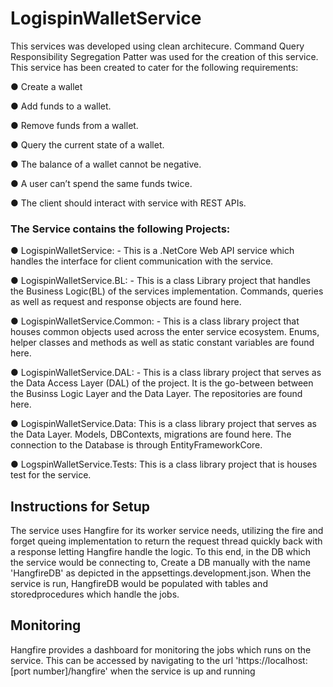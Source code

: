 # LogispinWalletService

This services was developed using clean architecure. Command Query Responsibility Segregation Patter was used for the creation of this service. This service has been created to cater for the following requirements:

● Create a wallet

● Add funds to a wallet.

● Remove funds from a wallet.

● Query the current state of a wallet.

● The balance of a wallet cannot be negative.

● A user can’t spend the same funds twice.

● The client should interact with service with REST APIs.


### The Service contains the following Projects:

● LogispinWalletService: - This is a .NetCore Web API service which handles the interface for client communication with the service.

● LogispinWalletService.BL: - This is a class Library project that handles the Business Logic(BL) of the services implementation. Commands, queries as well as request and response objects are found here.

● LogispinWalletService.Common: - This is a class library project that houses common objects used across the enter service ecosystem. Enums, helper classes and methods as well as static constant variables are found here.

● LogispinWalletService.DAL: - This is a class library project that serves as the Data Access Layer (DAL) of the project. It is the go-between between the Businss Logic Layer and the Data Layer. The repositories are found here.

● LogispinWalletService.Data: This is a class library project that serves as the Data Layer. Models, DBContexts, migrations are found here. The connection to the Database is through EntityFrameworkCore.

● LogspinWalletService.Tests: This is a class library project that is houses test for the service.

## Instructions for Setup
The service uses Hangfire for its worker service needs, utilizing the fire and forget queing implementation to return the request thread quickly back with a response letting Hangfire handle the logic. To this end, in the DB which the service would be connecting to, Create a DB manually with the name 'HangfireDB' as depicted in the appsettings.development.json. When the service is run, HangfireDB would be populated with tables and storedprocedures which handle the jobs.

## Monitoring
Hangfire provides a dashboard for monitoring the jobs which runs on the service. This can be accessed by navigating to the url 'https://localhost:[port number]/hangfire' when the service is up and running
